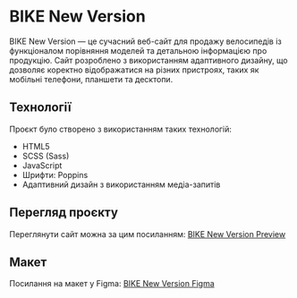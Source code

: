# BIKE New Version

BIKE New Version — це сучасний веб-сайт для продажу велосипедів із функціоналом порівняння моделей та детальною інформацією про продукцію. Сайт розроблено з використанням адаптивного дизайну, що дозволяє коректно відображатися на різних пристроях, таких як мобільні телефони, планшети та десктопи.

## Технології

Проєкт було створено з використанням таких технологій:

- HTML5
- SCSS (Sass)
- JavaScript
- Шрифти: Poppins
- Адаптивний дизайн з використанням медіа-запитів

## Перегляд проєкту

Переглянути сайт можна за цим посиланням: [BIKE New Version Preview](https://daniil-102.github.io/layout_landing-page/)

## Макет

Посилання на макет у Figma: [BIKE New Version Figma](https://www.figma.com/design/NZQAIydtHo5QkINyGLHNcq/BIKE-New-Version?node-id=0-1&node-type=canvas&t=AZhMumS5TBOLrd0b-0)
